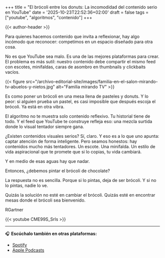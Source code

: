 +++
title = "El brócoli entre los donuts: La incomodidad del contenido serio en YouTube"
date = '2025-10-23T22:52:36+02:00'
draft = false
tags = ["youtube", "algoritmos", "contenido"]
+++

{{< author-header >}}

Para quienes hacemos contenido que invita a reflexionar, hay algo incómodo que reconocer: competimos en un espacio diseñado para otra cosa.

No es que YouTube sea malo. Es una de las mejores plataformas para crear. El problema es más sutil: nuestro contenido debe compartir el mismo feed con escotes, minifaldas, caras de asombro en thumbnails y clickbaits vacíos.

{{< figure src="/archivo-editorial-site/images/familia-en-el-salon-mirando-tv-abuelos-y-nietos.jpg" alt="Familia mirando TV" >}}

Es como poner un brócoli en una mesa llena de pasteles y donuts. Y lo peor: si alguien prueba un pastel, es casi imposible que después escoja el brócoli. Ya está en otra vibra.

El algoritmo no te muestra solo contenido reflexivo. Tu historial tiene de todo. Y el feed que YouTube te construye refleja eso: una mezcla surtida donde lo visual tentador siempre gana.

¿Existen contenidos visuales serios? Sí, claro. Y eso es a lo que uno apunta: captar atención de forma inteligente. Pero seamos honestos: hay contenidos mucho más tentadores. Un escote. Una minifalda. Un estilo de vida aspiracional que te promete que si lo copias, tu vida cambiará.

Y en medio de esas aguas hay que nadar.

Entonces, ¿debemos pintar el brócoli de chocolate?

La respuesta no es sencilla. Porque si lo pintas, deja de ser brócoli. Y si no lo pintas, nadie lo ve.

Quizás la solución no esté en cambiar el brócoli. Quizás esté en encontrar mesas donde el brócoli sea bienvenido.

RGartner

{{< youtube CME99S_SrIs >}}

---

🎧 **Escúchalo también en otras plataformas:**

- [Spotify](https://open.spotify.com/episode/2ZehZCuhpgX1Zl9yUEW9Lb)  
- [Apple Podcasts](https://podcasts.apple.com/es/podcast/el-br%C3%B3coli-entre-los-donuts-por-qu%C3%A9-el-contenido/id1847077453?i=1000732721402)


